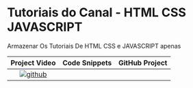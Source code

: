 # Tutoriais do Canal - HTML CSS JAVASCRIPT
 Armazenar Os Tutoriais De HTML CSS e JAVASCRIPT apenas

| Project Video | Code Snippets | GitHub Project |
|      :---:    |     :---:     |    :---:       |
|[![github](https://img.shields.io/badge/github-black?style=for-the-badge&logo=github&logoColor=#FFF)](https://github.com/guimonteirozz/Tutoriais-do-Canal-HTML-CSS-JAVASCRIPT/tree/main/Card_Simples)|        |                |


